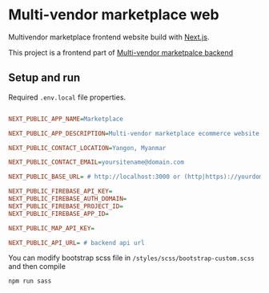 # Multi-vendor marketplace web

Multivendor marketplace frontend website build with [Next.js](https://nextjs.org/).

This project is a frontend part of [Multi-vendor marketpalce backend](https://github.com/phyohtetarkar/marketplace-backend/)

## Setup and run

Required `.env.local` file properties.

```ini

NEXT_PUBLIC_APP_NAME=Marketplace

NEXT_PUBLIC_APP_DESCRIPTION=Multi-vendor marketplace ecommerce website

NEXT_PUBLIC_CONTACT_LOCATION=Yangon, Myanmar

NEXT_PUBLIC_CONTACT_EMAIL=yoursitename@domain.com

NEXT_PUBLIC_BASE_URL= # http://localhost:3000 or (http|https)://yourdomain.com

NEXT_PUBLIC_FIREBASE_API_KEY=
NEXT_PUBLIC_FIREBASE_AUTH_DOMAIN=
NEXT_PUBLIC_FIREBASE_PROJECT_ID=
NEXT_PUBLIC_FIREBASE_APP_ID=

NEXT_PUBLIC_MAP_API_KEY=

NEXT_PUBLIC_API_URL= # backend api url
```

You can modify bootstrap scss file in `/styles/scss/bootstrap-custom.scss` and then compile

```bash
npm run sass
```